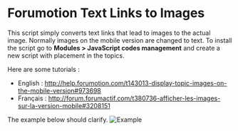 # Forumotion Text Links to Images

This script simply converts text links that lead to images to the actual image. Normally images on the mobile version are changed to text. To install the script go to **Modules > JavaScript codes management** and create a new script with placement in the topics.

Here are some tutorials :

- English : http://help.forumotion.com/t143013-display-topic-images-on-the-mobile-version#973698
- Français : http://forum.forumactif.com/t380736-afficher-les-images-sur-la-version-mobile#3208151


The example below should clarify.
![Example](http://i18.servimg.com/u/f18/18/21/41/30/ex11.png)
